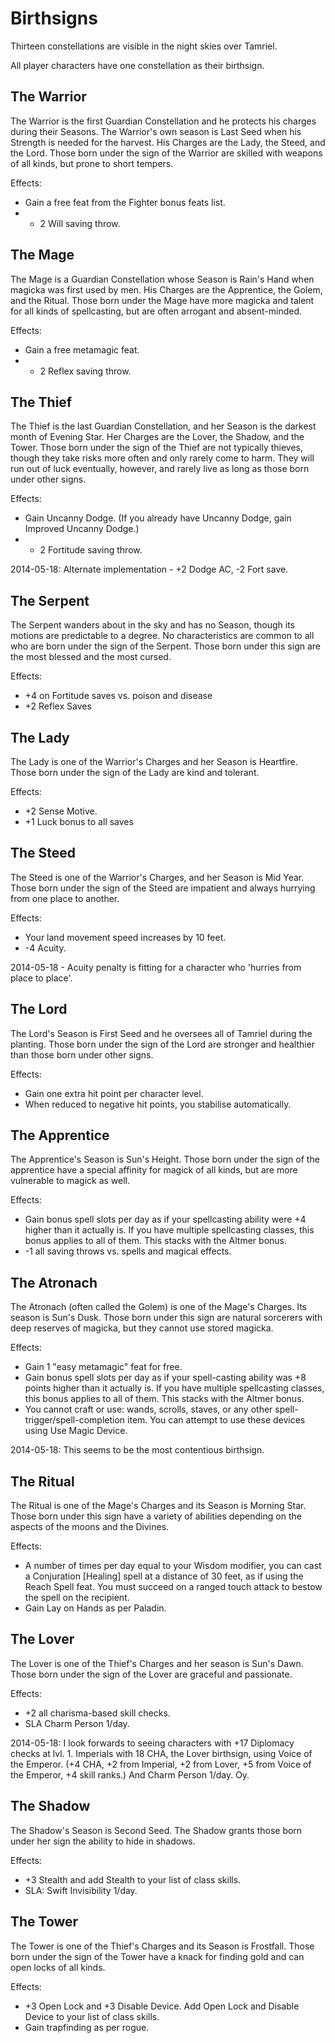 # Birthsigns

Thirteen constellations are visible in the night skies over Tamriel.

All player characters have one constellation as their birthsign.

## The Warrior

The Warrior is the first Guardian Constellation and he protects his charges during their Seasons. The Warrior's own season is Last Seed when his Strength is needed for the harvest. His Charges are the Lady, the Steed, and the Lord. Those born under the sign of the Warrior are skilled with weapons of all kinds, but prone to short tempers.

Effects:
* Gain a free feat from the Fighter bonus feats list.
* - 2 Will saving throw.

## The Mage


The Mage is a Guardian Constellation whose Season is Rain's Hand when magicka was first used by men. His Charges are the Apprentice, the Golem, and the Ritual. Those born under the Mage have more magicka and talent for all kinds of spellcasting, but are often arrogant and absent-minded.

Effects:
* Gain a free metamagic feat.
* - 2 Reflex saving throw.

## The Thief

The Thief is the last Guardian Constellation, and her Season is the darkest month of Evening Star. Her Charges are the Lover, the Shadow, and the Tower. Those born under the sign of the Thief are not typically thieves, though they take risks more often and only rarely come to harm. They will run out of luck eventually, however, and rarely live as long as those born under other signs.

Effects:
* Gain Uncanny Dodge. (If you already have Uncanny Dodge, gain Improved Uncanny Dodge.)
* - 2 Fortitude saving throw.

2014-05-18: Alternate implementation - +2 Dodge AC, -2 Fort save.

## The Serpent

The Serpent wanders about in the sky and has no Season, though its motions are predictable to a degree. No characteristics are common to all who are born under the sign of the Serpent. Those born under this sign are the most blessed and the most cursed.

Effects:
* +4 on Fortitude saves vs. poison and disease
* +2 Reflex Saves

## The Lady

The Lady is one of the Warrior's Charges and her Season is Heartfire. Those born under the sign of the Lady are kind and tolerant.

Effects:
* +2 Sense Motive.
* +1 Luck bonus to all saves

## The Steed

The Steed is one of the Warrior's Charges, and her Season is Mid Year. Those born under the sign of the Steed are impatient and always hurrying from one place to another.

Effects:
* Your land movement speed increases by 10 feet.
* -4 Acuity.

2014-05-18 - Acuity penalty is fitting for a character who 'hurries from place to place'.

## The Lord

The Lord's Season is First Seed and he oversees all of Tamriel during the planting. Those born under the sign of the Lord are stronger and healthier than those born under other signs.

Effects:
* Gain one extra hit point per character level.
* When reduced to negative hit points, you stabilise automatically.

## The Apprentice

The Apprentice's Season is Sun's Height. Those born under the sign of the apprentice have a special affinity for magick of all kinds, but are more vulnerable to magick as well.

Effects:
* Gain bonus spell slots per day as if your spellcasting ability were +4 higher than it actually is. If you have multiple spellcasting classes, this bonus applies to all of them. This stacks with the Altmer bonus.
* -1 all saving throws vs. spells and magical effects.

## The Atronach

The Atronach (often called the Golem) is one of the Mage's Charges. Its season is Sun's Dusk. Those born under this sign are natural sorcerers with deep reserves of magicka, but they cannot use stored magicka.

Effects:
* Gain 1 "easy metamagic" feat for free.
* Gain bonus spell slots per day as if your spell-casting ability was +8 points higher than it actually is. If you have multiple spellcasting classes, this bonus applies to all of them. This stacks with the Altmer bonus.
* You cannot craft or use: wands, scrolls, staves, or any other spell-trigger/spell-completion item. You can attempt to use these devices using Use Magic Device.

2014-05-18: This seems to be the most contentious birthsign.

## The Ritual

The Ritual is one of the Mage's Charges and its Season is Morning Star. Those born under this sign have a variety of abilities depending on the aspects of the moons and the Divines.

Effects:
* A number of times per day equal to your Wisdom modifier, you can cast a Conjuration [Healing] spell at a distance of 30  feet, as if using the Reach Spell feat. You must succeed on a ranged touch attack to bestow the spell on the recipient.
* Gain Lay on Hands as per Paladin.

## The Lover

The Lover is one of the Thief's Charges and her season is Sun's Dawn. Those born under the sign of the Lover are graceful and passionate.

Effects:
* +2 all charisma-based skill checks.
* SLA Charm Person 1/day.

2014-05-18: I look forwards to seeing characters with +17 Diplomacy checks at lvl. 1. Imperials with 18 CHA, the Lover birthsign, using Voice of the Emperor. (+4 CHA, +2 from Imperial, +2 from Lover, +5 from Voice of the Emperor, +4 skill ranks.) And Charm Person 1/day. Oy.

## The Shadow

The Shadow's Season is Second Seed. The Shadow grants those born under her sign the ability to hide in shadows.

Effects:
* +3 Stealth and add Stealth to your list of class skills.
* SLA: Swift Invisibility 1/day.

## The Tower

The Tower is one of the Thief's Charges and its Season is Frostfall. Those born under the sign of the Tower have a knack for finding gold and can open locks of all kinds.

Effects:
* +3 Open Lock and +3 Disable Device. Add Open Lock and Disable Device to your list of class skills.
* Gain trapfinding as per rogue.